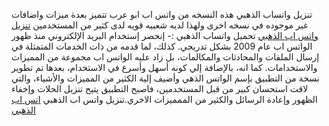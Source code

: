 تنزيل واتساب الذهبي هذه النسخه من واتس اب ابو عرب تتميز بعدة ميزات واضافات غير موجوده في نسخه اخرى ولهذا لديه شعبيه قويه لدى كثير من المستخدمين
[تنزيل واتس اب الذهبي](https://www.abu3rab.com/2020/10/whats-gold.html) تحميل واتساب الذهبي :- إنحصر إستخدام البريد الإلكتروني منذ ظهور الواتس اب عام 2009 بشكل تدريجي. كذلك، لما قدمه من ذات الخدمات المتمثلة في إرسال الملفات والمحادثات والمكالمات، بل زاد عليه الواتس اب مجموعة من المميزات والاستخدامات. كما انه، بالإضافة إلي كونه أسهل وأسرع في الاستخدام، بعدها تم تطوير نسخة من التطبيق بإسم الواتس الذهي وأضيف إلية الكثير من المميزات والأشياء، والتي لاقت استحسان كبير من قبل المستخدمين، فاصبح التطبيق يتيح تنزيل الحلات وإخفاء الظهور وإعادة الرسائل والكثير من الممميزات الاخري.تنزيل واتس اب الذهبي [اتس اب الذهبي](https://www.abu3rab.com)
